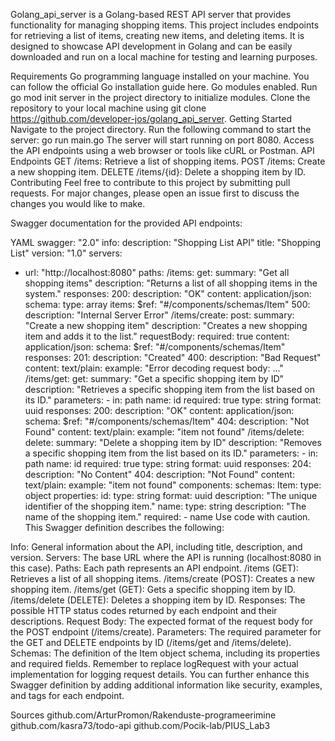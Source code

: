 Golang_api_server is a Golang-based REST API server that provides functionality for managing shopping items. This project includes endpoints for retrieving a list of items, creating new items, and deleting items. It is designed to showcase API development in Golang and can be easily downloaded and run on a local machine for testing and learning purposes.

Requirements Go programming language installed on your machine. You can follow the official Go installation guide here. Go modules enabled. Run go mod init server in the project directory to initialize modules. Clone the repository to your local machine using git clone https://github.com/developer-jos/golang_api_server. Getting Started Navigate to the project directory. Run the following command to start the server: go run main.go The server will start running on port 8080. Access the API endpoints using a web browser or tools like cURL or Postman. API Endpoints GET /items: Retrieve a list of shopping items. POST /items: Create a new shopping item. DELETE /items/{id}: Delete a shopping item by ID. Contributing Feel free to contribute to this project by submitting pull requests. For major changes, please open an issue first to discuss the changes you would like to make.

Swagger documentation for the provided API endpoints:

YAML
swagger: "2.0"
info:
  description: "Shopping List API"
  title: "Shopping List"
  version: "1.0"
servers:
  - url: "http://localhost:8080"
paths:
  /items:
    get:
      summary: "Get all shopping items"
      description: "Returns a list of all shopping items in the system."
      responses:
        200:
          description: "OK"
          content:
            application/json:
              schema:
                type: array
                items:
                  $ref: "#/components/schemas/Item"
        500:
          description: "Internal Server Error"
  /items/create:
    post:
      summary: "Create a new shopping item"
      description: "Creates a new shopping item and adds it to the list."
      requestBody:
        required: true
        content:
          application/json:
            schema:
              $ref: "#/components/schemas/Item"
      responses:
        201:
          description: "Created"
        400:
          description: "Bad Request"
          content:
            text/plain:
              example: "Error decoding request body: ..."
  /items/get:
    get:
      summary: "Get a specific shopping item by ID"
      description: "Retrieves a specific shopping item from the list based on its ID."
      parameters:
        - in: path
          name: id
          required: true
          type: string
          format: uuid
      responses:
        200:
          description: "OK"
          content:
            application/json:
              schema:
                $ref: "#/components/schemas/Item"
        404:
          description: "Not Found"
          content:
            text/plain:
              example: "item not found"
  /items/delete:
    delete:
      summary: "Delete a shopping item by ID"
      description: "Removes a specific shopping item from the list based on its ID."
      parameters:
        - in: path
          name: id
          required: true
          type: string
          format: uuid
      responses:
        204:
          description: "No Content"
        404:
          description: "Not Found"
          content:
            text/plain:
              example: "item not found"
components:
  schemas:
    Item:
      type: object
      properties:
        id:
          type: string
          format: uuid
          description: "The unique identifier of the shopping item."
        name:
          type: string
          description: "The name of the shopping item."
      required:
        - name
Use code with caution.
This Swagger definition describes the following:

Info: General information about the API, including title, description, and version.
Servers: The base URL where the API is running (localhost:8080 in this case).
Paths: Each path represents an API endpoint.
/items (GET): Retrieves a list of all shopping items.
/items/create (POST): Creates a new shopping item.
/items/get (GET): Gets a specific shopping item by ID.
/items/delete (DELETE): Deletes a shopping item by ID.
Responses: The possible HTTP status codes returned by each endpoint and their descriptions.
Request Body: The expected format of the request body for the POST endpoint (/items/create).
Parameters: The required parameter for the GET and DELETE endpoints by ID (/items/get and /items/delete).
Schemas: The definition of the Item object schema, including its properties and required fields.
Remember to replace logRequest with your actual implementation for logging request details. You can further enhance this Swagger definition by adding additional information like security, examples, and tags for each endpoint.

Sources
github.com/ArturPromon/Rakenduste-programeerimine
github.com/kasra73/todo-api
github.com/Pocik-lab/PIUS_Lab3
